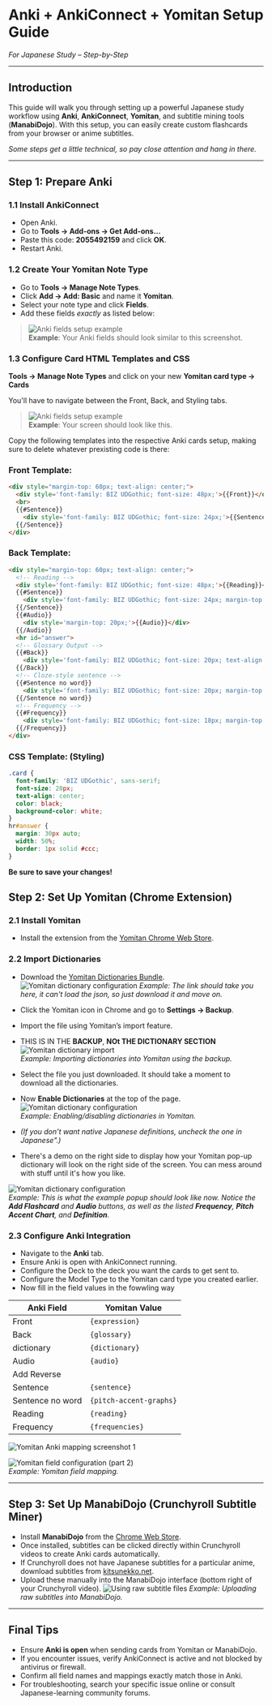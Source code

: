 # Anki + AnkiConnect + Yomitan Setup Guide  
_For Japanese Study – Step-by-Step_

---

## Introduction

This guide will walk you through setting up a powerful Japanese study workflow using **Anki**, **AnkiConnect**, **Yomitan**, and subtitle mining tools (**ManabiDojo**). With this setup, you can easily create custom flashcards from your browser or anime subtitles.

*Some steps get a little technical, so pay close attention and hang in there.*

---

## Step 1: Prepare Anki

### 1.1 Install AnkiConnect
- Open Anki.
- Go to **Tools → Add-ons → Get Add-ons…**
- Paste this code: **2055492159** and click **OK**.
- Restart Anki.

### 1.2 Create Your Yomitan Note Type
- Go to **Tools → Manage Note Types**.
- Click **Add → Add: Basic** and name it **Yomitan**.
- Select your note type and click **Fields**.
- Add these fields _exactly_ as listed below:



> ![Anki fields setup example](yomitan-fields.png)  
> **Example**: Your Anki fields should look similar to this screenshot.

### 1.3 Configure Card HTML Templates and CSS
**Tools → Manage Note Types** and click on your new **Yomitan card type → Cards**

You'll have to navigate between the Front, Back, and Styling tabs.
> ![Anki fields setup example](yomitan-card.png)  
> **Example**: Your screen should look like this.
> 
Copy the following templates into the respective Anki cards setup, making sure to delete whatever prexisting code is there:

### **Front Template:**
```html
<div style="margin-top: 60px; text-align: center;">
  <div style='font-family: BIZ UDGothic; font-size: 48px;'>{{Front}}</div>
  <br>
  {{#Sentence}}
    <div style='font-family: BIZ UDGothic; font-size: 24px;'>{{Sentence}}</div>
  {{/Sentence}}
</div>

```
### **Back Template:** 

```html
<div style="margin-top: 60px; text-align: center;">
  <!-- Reading -->
  <div style='font-family: BIZ UDGothic; font-size: 48px;'>{{Reading}}</div>
  {{#Sentence}}
    <div style='font-family: BIZ UDGothic; font-size: 24px; margin-top: 10px;'>{{Sentence}}</div>
  {{/Sentence}}
  {{#Audio}}
    <div style='margin-top: 20px;'>{{Audio}}</div>
  {{/Audio}}
  <hr id="answer">
  <!-- Glossary Output -->
  {{#Back}}
    <div style='font-family: BIZ UDGothic; font-size: 20px; text-align: left; white-space: pre-wrap;'>{{Back}}</div>
  {{/Back}}
  <!-- Cloze-style sentence -->
  {{#Sentence no word}}
    <div style='font-family: BIZ UDGothic; font-size: 20px; margin-top: 20px;'>{{Sentence no word}}</div>
  {{/Sentence no word}}
  <!-- Frequency -->
  {{#Frequency}}
    <div style='font-family: BIZ UDGothic; font-size: 18px; margin-top: 10px;'>{{Frequency}}</div>
  {{/Frequency}}
</div>

```
### **CSS Template: (Styling)** 

```css
.card {
  font-family: 'BIZ UDGothic', sans-serif;
  font-size: 20px;
  text-align: center;
  color: black;
  background-color: white;
}
hr#answer {
  margin: 30px auto;
  width: 50%;
  border: 1px solid #ccc;
}
```
**Be sure to save your changes!**

## Step 2: Set Up Yomitan (Chrome Extension)

### 2.1 Install Yomitan

- Install the extension from the [Yomitan Chrome Web Store](https://microsoftedge.microsoft.com/addons/detail/yomitan-popup-dictionary/idelnfbbmikgfiejhgmddlbkfgiifnnn).

### 2.2 Import Dictionaries

- Download the [Yomitan Dictionaries Bundle](https://drive.google.com/file/d/1ExmPI7cDwWpsCO6g8YBslAAdF92BwJqx/view?usp=sharing).
![Yomitan dictionary configuration](yomitan-download.png)
*Example: The link should take you here, it can't load the json, so just download it and move on.*

- Click the Yomitan icon in Chrome and go to **Settings → Backup**.
- Import the file using Yomitan’s import feature.
- THIS IS IN THE **BACKUP**, **NOt THE DICTIONARY SECTION**
![Yomitan dictionary import](yomitan-import.png)  
*Example: Importing dictionaries into Yomitan using the backup.*
- Select the file you just downloaded. It should take a moment to download all the dictionaries.
  
- Now **Enable Dictionaries** at the top of the page.
![Yomitan dictionary configuration](yomitan-dict-config.png)  
*Example: Enabling/disabling dictionaries in Yomitan.*

- *(If you don’t want native Japanese definitions, uncheck the one in Japanese".)*
- There's a demo on the right side to display how your Yomitan pop-up dictionary will look on the right side of the screen. You can mess around with stuff until it's how you like.

![Yomitan dictionary configuration](yomitan-popup.png)  
*Example: This is what the example popup should look like now. Notice the **Add Flashcard** and **Audio** buttons, as well as the listed **Frequency**, 
  **Pitch Accent Chart**, and **Definition**.*



### 2.3 Configure Anki Integration

- Navigate to the **Anki** tab.
- Ensure Anki is open with AnkiConnect running.
- Configure the Deck to the deck you want the cards to get sent to.
- Configure the Model Type to the Yomitan card type you created earlier.
- Now fill in the field values in the fowwling way

| Anki Field          | Yomitan Value             |
|---------------------|---------------------------|
| Front               | `{expression}`            |
| Back                | `{glossary}`              |
| dictionary          | `{dictionary}`            |
| Audio               | `{audio}`                 |
| Add Reverse         |                           |
| Sentence            | `{sentence}`              |
| Sentence no word    | `{pitch-accent-graphs}`   |
| Reading             | `{reading}`               |
| Frequency           | `{frequencies}`           |

![Yomitan Anki mapping screenshot 1](yomitan-field-config1.png)  

![Yomitan field configuration (part 2)](yomitan-field-config2.png)  
*Example: Yomitan field mapping.*

---

## Step 3: Set Up ManabiDojo (Crunchyroll Subtitle Miner)

- Install **ManabiDojo** from the [Chrome Web Store](https://chromewebstore.google.com/detail/manabidojo-learn-japanese/efbhkecfjhcpmepgbpogiiaidkmjhojl).
- Once installed, subtitles can be clicked directly within Crunchyroll videos to create Anki cards automatically.
- If Crunchyroll does not have Japanese subtitles for a particular anime, download subtitles from [kitsunekko.net](https://kitsunekko.net/dirlist.php?dir=subtitles%2Fjapanese%2F).
- Upload these manually into the ManabiDojo interface (bottom right of your Crunchyroll video).
![Using raw subtitle files](yomitan-raw-correct.png)
*Example: Uploading raw subtitles into ManabiDojo.*

---

## Final Tips

- Ensure **Anki is open** when sending cards from Yomitan or ManabiDojo.
- If you encounter issues, verify AnkiConnect is active and not blocked by antivirus or firewall.
- Confirm all field names and mappings exactly match those in Anki.
- For troubleshooting, search your specific issue online or consult Japanese-learning community forums.



